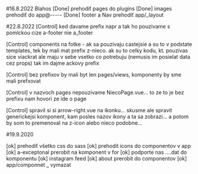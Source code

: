 #16.8.2022 Blahos
[Done] prehodiť pages do plugins 
[Done] images prehodiť do app@-----
[Done] footer a Nav prehodiť app/_layout

#22.8.2022
[Control] ked davame prefix napr a tak ho pouzivame s pomlckou cize a-footer nie a_footer

[Control] components na fotke - ak sa pouzivaju castejsie a su to v podstate templates, tek by mali mat prefix z-nieco.
    ak su to celky kodu, kt. pouzivas sice viackrat ale maju v sebe vsetko co potrebuju 
    (nemusis im posielat data cez props) tak im dajme ackovy prefix

[Control] bez prefixov by mali byt len pages/views, komponenty by sme mali prefxovat

[Control] v nazvoch pages nepouzivame NiecoPage.vue… to ze to je bez prefixu nam hovori ze ide o page

[Control] spravil si si arrow-right.vue na ikonku… skusme ale  spravit generickejsi komponent, kam posles nazov ikony a ta sa zobrazi… 
    a potom by som to premenoval na z-icon alebo nieco podobne…

#19.9.2020

[ok] prehodiť všetko css do sass
[ok] prehodit icons do componentov v app
[ok] a-exceptonal prerobit na komponent v for
[ok] podporte nas ....dat do komponentu
[ok] instagram feed
[ok] about prerobit do componentov
[ok] app/componnet _ vymazat 




